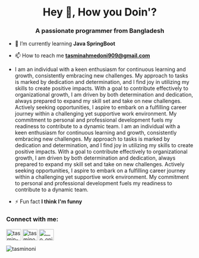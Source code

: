 <h1 align="center">Hey 👋, How you Doin'? </h1>
<h3 align="center">A passionate programmer from Bangladesh</h3>

- 🌱 I’m currently learning **Java SpringBoot**

- 📫 How to reach me **tasminahmedoni909@gmail.com**

- I am an individual with a keen enthusiasm for continuous learning and growth, consistently embracing new challenges. My approach to tasks is marked by dedication and determination, and I find joy in utilizing my skills to create positive impacts. With a goal to contribute effectively to organizational growth, I am driven by both determination and dedication, always prepared to expand my skill set and take on new challenges. Actively seeking opportunities, I aspire to embark on a fulfilling career journey within a challenging yet supportive work environment. My commitment to personal and professional development fuels my readiness to contribute to a dynamic team. I am an individual with a keen enthusiasm for continuous learning and growth, consistently embracing new challenges. My approach to tasks is marked by dedication and determination, and I find joy in utilizing my skills to create positive impacts. With a goal to contribute effectively to organizational growth, I am driven by both determination and dedication, always prepared to expand my skill set and take on new challenges. Actively seeking opportunities, I aspire to embark on a fulfilling career journey within a challenging yet supportive work environment. My commitment to personal and professional development fuels my readiness to contribute to a dynamic team.

- ⚡ Fun fact **I think I'm funny**

<h3 align="left">Connect with me:</h3>
<p align="left">
<a href="https://linkedin.com/in/tasmin-ahmed-oni-968a44255" target="blank"><img align="center" src="https://raw.githubusercontent.com/rahuldkjain/github-profile-readme-generator/master/src/images/icons/Social/linked-in-alt.svg" alt="tasmin-ahmed-oni-968a44255" height="30" width="40" /></a>
<a href="https://fb.com/tasminoni.00" target="blank"><img align="center" src="https://raw.githubusercontent.com/rahuldkjain/github-profile-readme-generator/master/src/images/icons/Social/facebook.svg" alt="tasminoni.00" height="30" width="40" /></a>
<a href="https://instagram.com/__o_oni__" target="blank"><img align="center" src="https://raw.githubusercontent.com/rahuldkjain/github-profile-readme-generator/master/src/images/icons/Social/instagram.svg" alt="__o_oni__" height="30" width="40" /></a>
</p>



<p><img align="center" src="https://github-readme-stats.vercel.app/api/top-langs?username=tasminoni&show_icons=true&locale=en&layout=compact" alt="tasminoni" /></p>

